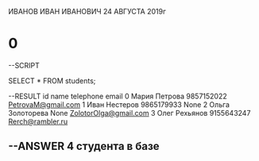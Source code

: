 ИВАНОВ ИВАН ИВАНОВИЧ
24 АВГУСТА 2019г

# 0

--SCRIPT

SELECT * FROM students;

--RESULT
id	name	telephone	email
0		Мария Петрова		9857152022		PetrovaM@gmail.com
1		Иван Нестеров		9865179933		None
2		Ольга Золоторева		None		ZolotorOlga@gmail.com
3		Олег Рехьянов		9155643247		Rerch@rambler.ru

--ANSWER
4 студента в базе
--



